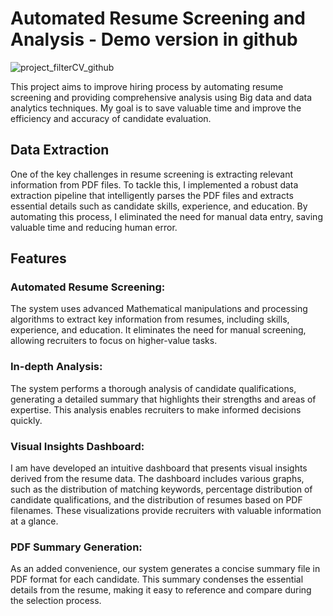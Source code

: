 # Automated Resume Screening and Analysis - Demo version in github

![project_filterCV_github](https://github.com/Gunrh/Automated-Resume-Screening-and-Analysis/assets/95572023/0936654b-dbad-4868-bac6-58dadeaa13a1)

This project aims to improve hiring process by automating resume screening and providing comprehensive analysis using Big data and data analytics techniques. My goal is to save valuable time and improve the efficiency and accuracy of candidate evaluation.

## Data Extraction
One of the key challenges in resume screening is extracting relevant information from PDF files. To tackle this, I implemented a robust data extraction pipeline that intelligently parses the PDF files and extracts essential details such as candidate skills, experience, and education. By automating this process, I eliminated the need for manual data entry, saving valuable time and reducing human error.

## Features
### Automated Resume Screening: 
The system uses advanced Mathematical manipulations 
and processing  algorithms to extract key information from resumes, including skills, experience, and education. 
It eliminates the need for manual screening, allowing recruiters to focus on higher-value tasks.
### In-depth Analysis: 
The system performs a thorough analysis of candidate qualifications, 
generating a detailed summary that highlights their strengths and areas of expertise. 
This analysis enables recruiters to make informed decisions quickly.
### Visual Insights Dashboard: 
I am have developed an intuitive dashboard that presents visual insights derived from the resume data. The dashboard includes various graphs, such as the distribution of matching keywords, percentage distribution of candidate qualifications, and the distribution of resumes based on PDF filenames. These visualizations provide recruiters with valuable information at a glance.
### PDF Summary Generation: 
As an added convenience, our system generates a concise summary file in PDF format for each candidate. This summary condenses the essential details from the resume, making it easy to reference and compare during the selection process.
